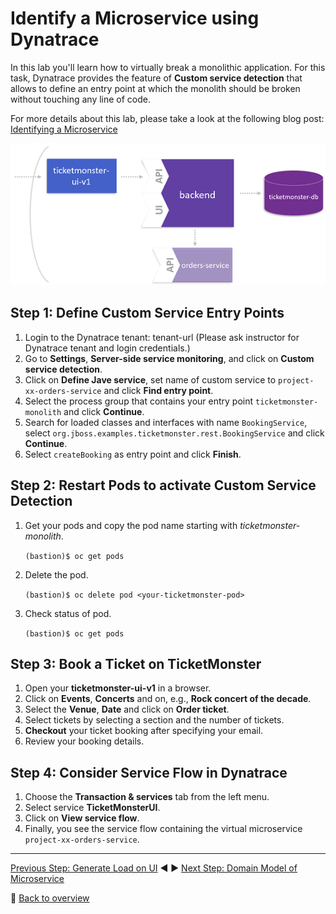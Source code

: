 # Identify a Microservice using Dynatrace

In this lab you'll learn how to virtually break a monolithic application. For this task, Dynatrace provides the feature of **Custom service detection** that allows to define an entry point at which the monolith should be broken without touching any line of code.

For more details about this lab, please take a look at the following blog post: [Identifying a Microservice](https://www.dynatrace.com/news/blog/monolith-to-microservices-how-to-identify-your-first-microservice/)

![virtually_break](../assets/virtually_break.png)

## Step 1: Define Custom Service Entry Points
1. Login to the Dynatrace tenant: tenant-url (Please ask instructor for Dynatrace tenant and login credentials.)
1. Go to **Settings**, **Server-side service monitoring**, and click on **Custom service detection**.
1. Click on **Define Jave service**, set name of custom service to `project-xx-orders-service` and click **Find entry point**.
1. Select the process group that contains your entry point `ticketmonster-monolith` and click **Continue**.
1. Search for loaded classes and interfaces with name `BookingService`, select `org.jboss.examples.ticketmonster.rest.BookingService` and click **Continue**.
1. Select `createBooking` as entry point and click **Finish**.

## Step 2: Restart Pods to activate Custom Service Detection
1. Get your pods and copy the pod name starting with *ticketmonster-monolith*.

    ```(bastion)$ oc get pods```

1. Delete the pod.

    ```(bastion)$ oc delete pod <your-ticketmonster-pod>```

1. Check status of pod.

    ```(bastion)$ oc get pods```

## Step 3: Book a Ticket on TicketMonster
1. Open your **ticketmonster-ui-v1** in a browser.
1. Click on **Events**, **Concerts** and on, e.g., **Rock concert of the decade**.
1. Select the **Venue**, **Date** and click on **Order ticket**.
1. Select tickets by selecting a section and the number of tickets.
1. **Checkout** your ticket booking after specifying your email.
1. Review your booking details.

## Step 4: Consider Service Flow in Dynatrace
1. Choose the **Transaction & services** tab from the left menu.
1. Select service **TicketMonsterUI**.
1. Click on **View service flow**.
1. Finally, you see the service flow containing the virtual microservice `project-xx-orders-service`.

---

[Previous Step: Generate Load on UI](../3_Generate_Load_on_UI) :arrow_backward: :arrow_forward: [Next Step: Domain Model of Microservice](../5_Domain_Model_of_Microservice)

:arrow_up_small: [Back to overview](../)
